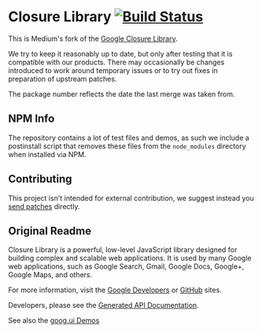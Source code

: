# Closure Library [![Build Status](https://travis-ci.org/google/closure-library.svg?branch=master)](https://travis-ci.org/google/closure-library)

This is Medium's fork of the
[Google Closure Library](http://closure-library.googlecode.com).

We try to keep it reasonably up to date, but only after testing that it is
compatible with our products. There may occasionally be changes introduced to
work around temporary issues or to try out fixes in preparation of upstream
patches.

The package number reflects the date the last merge was taken from.


## NPM Info

The repository contains a lot of test files and demos, as such we include a
postinstall script that removes these files from the `node_modules` directory
when installed via NPM.

## Contributing

This project isn't intended for external contribution, we suggest instead you
[send patches](https://code.google.com/p/closure-library/wiki/Contributors)
directly.

## Original Readme

Closure Library is a powerful, low-level JavaScript library designed
for building complex and scalable web applications. It is used by many
Google web applications, such as Google Search, Gmail, Google Docs,
Google+, Google Maps, and others.

For more information, visit the
[Google Developers](https://developers.google.com/closure/library) or
[GitHub](https://github.com/google/closure-library) sites.

Developers, please see the
[Generated API Documentation](http://google.github.io/closure-library/api/).

See also the
[goog.ui Demos](http://google.github.io/closure-library/source/closure/goog/demos/)

